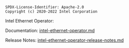 ```text
SPDX-License-Identifier: Apache-2.0
Copyright (c) 2020-2022 Intel Corporation
```

Intel Ethernet Operator:

Documentation: [intel-ethernet-operator.md](./docs/intel-ethernet-operator.md)

Release Notes: [intel-ethernet-operator-release-notes.md](./docs/intel-ethernet-operator-release-notes.md)
